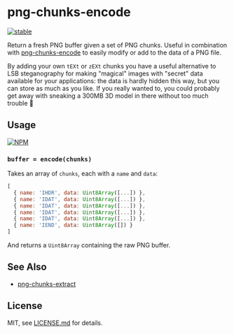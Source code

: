 # png-chunks-encode

[![stable](http://badges.github.io/stability-badges/dist/stable.svg)](http://github.com/badges/stability-badges)

Return a fresh PNG buffer given a set of PNG chunks. Useful in combination with [png-chunks-encode](https://github.com/hughsk/png-chunks-extract) to easily modify or add to the data of a PNG file.

By adding your own `tEXt` or `zEXt` chunks you have a useful alternative to LSB steganography for making "magical" images with "secret" data available for your applications: the data is hardly hidden this way, but you can store as much as you like. If you really wanted to, you could probably get away with sneaking a 300MB 3D model in there without too much trouble 👻

## Usage

[![NPM](https://nodei.co/npm/png-chunks-encode.png)](https://www.npmjs.com/package/png-chunks-encode)

### `buffer = encode(chunks)`

Takes an array of `chunks`, each with a `name` and `data`:

``` javascript
[
  { name: 'IHDR', data: Uint8Array([...]) },
  { name: 'IDAT', data: Uint8Array([...]) },
  { name: 'IDAT', data: Uint8Array([...]) },
  { name: 'IDAT', data: Uint8Array([...]) },
  { name: 'IDAT', data: Uint8Array([...]) },
  { name: 'IEND', data: Uint8Array([]) }
]
```

And returns a `Uint8Array` containing the raw PNG buffer.

## See Also

* [png-chunks-extract](https://github.com/hughsk/png-chunks-extract)

## License

MIT, see [LICENSE.md](http://github.com/hughsk/png-chunks-encode/blob/master/LICENSE.md) for details.
